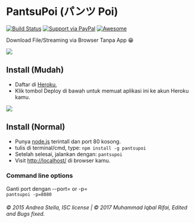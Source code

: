 # PantsuPoi (パンツ Poi)

[![Build Status](https://travis-ci.org/yagidot/pantsupoi.svg?branch=master)](https://travis-ci.org/yagidot/pantsupoi)
[![Support via PayPal](https://img.shields.io/badge/Donate-PayPal-green.svg)](https://www.paypal.me/iqbalrifai/)
[![Awesome](https://cdn.rawgit.com/sindresorhus/awesome/d7305f38d29fed78fa85652e3a63e154dd8e8829/media/badge.svg)](#)

Download File/Streaming via Browser Tanpa App :grin:

[![](https://user-images.githubusercontent.com/29944979/31043737-833776f4-a5eb-11e7-9fd7-ebb3613fae2e.png)]()

## Install (Mudah)
- Daftar di [Heroku](https://dashboard.heroku.com/), 
- Klik tombol Deploy di bawah untuk memuat aplikasi ini ke akun Heroku kamu.  

[![](https://www.herokucdn.com/deploy/button.png)](https://heroku.com/deploy?template=https://github.com/yagidot/pantsupoi)

## Install (Normal)
- Punya [node.js](https://nodejs.org/) terintall dan port 80 kosong.
- tulis di terminal/cmd, type: ```npm install -g pantsupoi```
- Setelah selesai, jalankan dengan: ```pantsupoi```
- Visit [http://localhost/](http://localhost/) di browser kamu.

### Command line options
Ganti port dengan --port= or -p=  
`pantsupoi -p=8080`

###### © 2015 Andrea Stella, ISC license | © 2017 Muhammad Iqbal Rifai, Edited and Bugs fixed.

